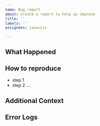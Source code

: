 ```yaml
---
name: Bug report
about: Create a report to help us improve
title: ''
labels: ''
assignees: janausis

---
```


## What Happened

## How to reproduce
- step 1
- step 2
...

## Additional Context

## Error Logs
